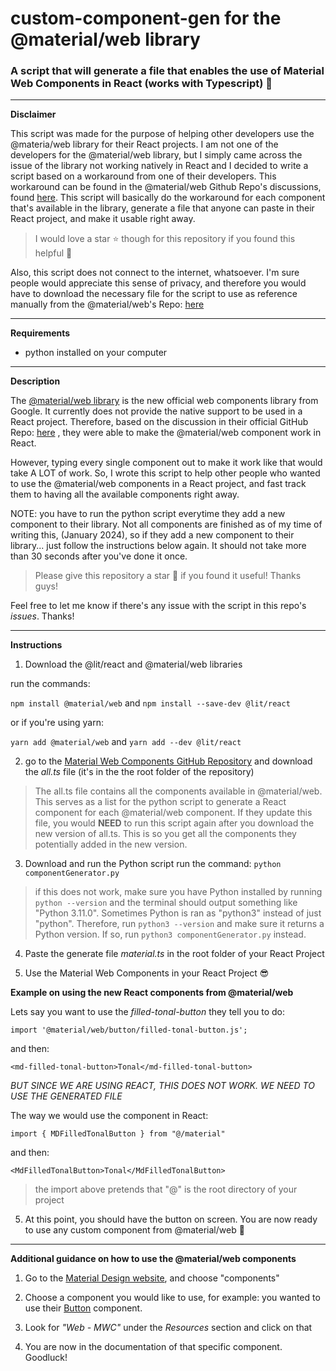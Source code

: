 # custom-component-gen for the @material/web library

### A script that will generate a file that enables the use of Material Web Components in React (works with Typescript) 🚀

---

**Disclaimer**

This script was made for the purpose of helping other developers use the @materia/web library for their React projects. I am not one of the developers for the @material/web library, but I simply came across the issue of the library not working natively in React and I decided to write a script based on a workaround from one of their developers. This workaround can be found in the @material/web Github Repo's discussions, found [here](https://github.com/material-components/material-web/discussions/5186). This script will basically do the workaround for each component that's available in the library, generate a file that anyone can paste in their React project, and make it usable right away.

> I would love a star ⭐️ though for this repository if you found this helpful 🤩

Also, this script does not connect to the internet, whatsoever. I'm sure people would appreciate this sense of privacy, and therefore you would have to download the necessary file for the script to use as reference manually from the @material/web's Repo: [here](https://github.com/material-components/material-web)

---

**Requirements**

- python installed on your computer

---

**Description**

The [@material/web library](https://m3.material.io/) is the new official web components library from Google. It currently does not provide the native support to be used in a React project. Therefore, based on the discussion in their official GitHub Repo: [here](https://github.com/material-components/material-web/discussions/5186) , they were able to make the @material/web component work in React.

However, typing every single component out to make it work like that would take A LOT of work. So, I wrote this script to help other people who wanted to use the @material/web components in a React project, and fast track them to having all the available components right away.

NOTE: you have to run the python script everytime they add a new component to their library. Not all components are finished as of my time of writing this, (January 2024), so if they add a new component to their library... just follow the instructions below again. It should not take more than 30 seconds after you've done it once.

> Please give this repository a star 🌟 if you found it useful! Thanks guys!

Feel free to let me know if there's any issue with the script in this repo's _issues_. Thanks!

---

**Instructions**

1. Download the @lit/react and @material/web libraries

run the commands:

`npm install @material/web` and `npm install --save-dev @lit/react`

or if you're using yarn:

`yarn add @material/web` and `yarn add --dev @lit/react`

2. go to the [Material Web Components GitHub Repository](https://github.com/material-components/material-web) and download the _all.ts_ file (it's in the the root folder of the repository)

> The all.ts file contains all the components available in @material/web. This serves as a list for the python script to generate a React component for each @material/web component. If they update this file, you would **NEED** to run this script again after you download the new version of all.ts. This is so you get all the components they potentially added in the new version.

3. Download and run the Python script
   run the command: `python componentGenerator.py`

> if this does not work, make sure you have Python installed by running `python --version` and the terminal should output something like "Python 3.11.0". Sometimes Python is ran as "python3" instead of just "python". Therefore, run `python3 --version` and make sure it returns a Python version. If so, run `python3 componentGenerator.py` instead.

4. Paste the generate file _material.ts_ in the root folder of your React Project

5. Use the Material Web Components in your React Project 😎

**Example on using the new React components from @material/web**

Lets say you want to use the _filled-tonal-button_ they tell you to do:

`import '@material/web/button/filled-tonal-button.js';`

and then:

`<md-filled-tonal-button>Tonal</md-filled-tonal-button>`

_BUT SINCE WE ARE USING REACT, THIS DOES NOT WORK.
WE NEED TO USE THE GENERATED FILE_

The way we would use the component in React:

`import { MDFilledTonalButton } from "@/material"`

and then:

`<MdFilledTonalButton>Tonal</MdFilledTonalButton>`

> the import above pretends that "@" is the root directory of your project

5. At this point, you should have the button on screen. You are now ready to use any custom component from @material/web 🎉

---

**Additional guidance on how to use the @material/web components**

1. Go to the [Material Design website](https://m3.material.io/), and choose "components"

2. Choose a component you would like to use, for example: you wanted to use their [Button](https://m3.material.io/components/buttons/overview) component.

3. Look for _"Web - MWC"_ under the _Resources_ section and click on that

4. You are now in the documentation of that specific component. Goodluck!
